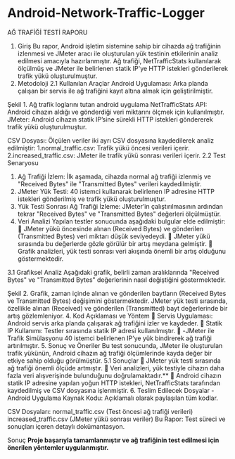 ﻿# Android-Network-Traffic-Logger

 AĞ TRAFİĞİ TESTİ RAPORU
1. Giriş
Bu rapor, Android işletim sistemine sahip bir cihazda ağ trafiğinin izlenmesi ve JMeter aracı ile oluşturulan yük testinin etkilerinin analiz edilmesi amacıyla hazırlanmıştır. Ağ trafiği, NetTrafficStats kullanılarak ölçülmüş ve JMeter ile belirlenen statik IP'ye HTTP istekleri gönderilerek trafik yükü oluşturulmuştur.
2. Metodoloji
2.1 Kullanılan Araçlar
Android Uygulaması: Arka planda çalışan bir servis ile ağ trafiğini kayıt altına almak için geliştirilmiştir.
 
Şekil 1. Ağ trafik loglarını tutan android uygulama 
NetTrafficStats API: Android cihazın aldığı ve gönderdiği veri miktarını ölçmek için kullanılmıştır.
JMeter: Android cihazın statik IP’sine sürekli HTTP istekleri göndererek trafik yükü oluşturulmuştur.
 
CSV Dosyası: Ölçülen veriler iki ayrı CSV dosyasına kaydedilerek analiz edilmiştir:
  1.normal_traffic.csv: Trafik yükü öncesi verileri içerir.
  2.increased_traffic.csv: JMeter ile trafik yükü sonrası verileri içerir.
2.2 Test Senaryosu
1. Ağ Trafiği İzlem: İlk aşamada, cihazda normal ağ trafiği izlenmiş ve "Received Bytes" ile "Transmitted Bytes" verileri kaydedilmiştir.
2. JMeter Yük Testi: 40 istemci kullanarak belirlenen IP adresine HTTP istekleri gönderilmiş ve trafik yükü oluşturulmuştur.
3. Yük Testi Sonrası Ağ Trafiği İzleme: JMeter’in çalıştırılmasının ardından tekrar "Received Bytes" ve "Transmitted Bytes" değerleri ölçülmüştür.
3. Veri Analizi
Yapılan testler sonucunda aşağıdaki bulgular elde edilmiştir:
	JMeter yükü öncesinde alınan (Received Bytes) ve gönderilen (Transmitted Bytes) veri miktarı düşük seviyedeydi.
	JMeter yükü sırasında bu değerlerde gözle görülür bir artış meydana gelmiştir.
	Grafik analizleri, yük testi sonrası veri akışında önemli bir artış olduğunu göstermektedir.

3.1 Grafiksel Analiz
Aşağıdaki grafik, belirli zaman aralıklarında "Received Bytes" ve "Transmitted Bytes" değerlerinin nasıl değiştiğini göstermektedir.
 
Şekil 2. Grafik, zaman içinde alınan ve gönderilen baytların (Received Bytes ve Transmitted Bytes) değişimini göstermektedir. JMeter yük testi sırasında, özellikle alınan (Received) ve gönderilen (Transmitted) bayt değerlerinde bir artış gözlemleniyor.
4. Kod Açıklaması ve Yöntem
	Servis Uygulaması: Android servis arka planda çalışarak ağ trafiğini izler ve kaydeder.
	Statik IP Kullanımı: Testler sırasında statik IP adresi kullanılmıştır.
	-JMeter ile Trafik Simülasyonu 40 istemci belirlenen IP’ye yük bindirerek ağ trafiği artırılmıştır.
5. Sonuç ve Öneriler
Bu test sonucunda, JMeter ile oluşturulan trafik yükünün, Android cihazın ağ trafiği ölçümlerinde kayda değer bir etkiye sahip olduğu görülmüştür.
5.1 Sonuçlar
	JMeter yük testi sırasında ağ trafiği önemli ölçüde artmıştır.
	Veri analizleri, yük testiyle cihazın daha fazla veri alışverişinde bulunduğunu doğrulamaktadır.**
	Android cihazın statik IP adresine yapılan yoğun HTTP istekleri, NetTrafficStats tarafından kaydedilmiş ve CSV dosyasına işlenmiştir.
6. Teslim Edilecek Dosyalar
-Android Uygulama Kaynak Kodu: Açıklamalı olarak paylaşılan tüm kodlar.

CSV Dosyaları:
normal_traffic.csv (Test öncesi ağ trafiği verileri)
increased_traffic.csv (JMeter yükü sonrası veriler)
  Bu Rapor: Test süreci ve sonuçları içeren detaylı dokümantasyon.

Sonuç
**Proje başarıyla tamamlanmıştır ve ağ trafiğinin test edilmesi için önerilen yöntemler uygulanmıştır.**

